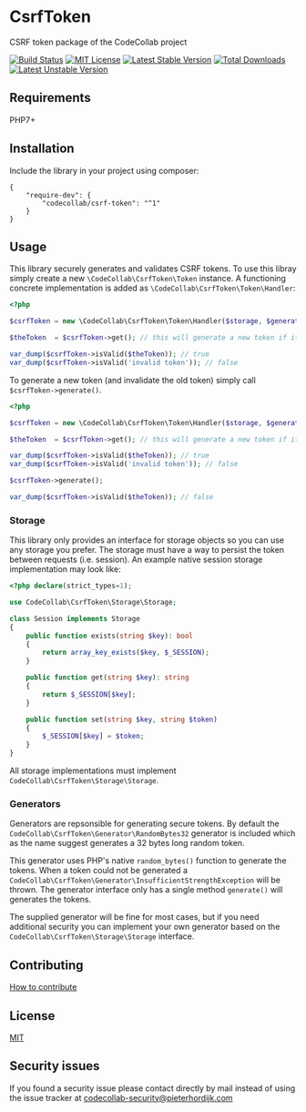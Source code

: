 # CsrfToken

CSRF token package of the CodeCollab project

[![Build Status](https://travis-ci.org/CodeCollab/CsrfToken.svg?branch=master)](https://travis-ci.org/CodeCollab/CsrfToken) [![MIT License](https://img.shields.io/badge/license-MIT-blue.svg)](mit) [![Latest Stable Version](https://poser.pugx.org/codecollab/csrf-token/v/stable)](https://packagist.org/packages/codecollab/csrf-token) [![Total Downloads](https://poser.pugx.org/codecollab/csrf-token/downloads)](https://packagist.org/packages/codecollab/csrf-token) [![Latest Unstable Version](https://poser.pugx.org/codecollab/csrf-token/v/unstable)](https://packagist.org/packages/codecollab/csrf-token)

## Requirements

PHP7+

## Installation

Include the library in your project using composer:

    {
        "require-dev": {
            "codecollab/csrf-token": "^1"
        }
    }

## Usage

This library securely generates and validates CSRF tokens. To use this libray simply create a new `\CodeCollab\CsrfToken\Token` instance. A functioning concrete implementation is added as `\CodeCollab\CsrfToken\Token\Handler`:

````php
<?php

$csrfToken = new \CodeCollab\CsrfToken\Token\Handler($storage, $generator);

$theToken  = $csrfToken->get(); // this will generate a new token if it doesn't exist yet

var_dump($csrfToken->isValid($theToken)); // true
var_dump($csrfToken->isValid('invalid token')); // false
````

To generate a new token (and invalidate the old token) simply call `$csrfToken->generate()`.

````php
<?php

$csrfToken = new \CodeCollab\CsrfToken\Token\Handler($storage, $generator);

$theToken  = $csrfToken->get(); // this will generate a new token if it doesn't exist yet

var_dump($csrfToken->isValid($theToken)); // true
var_dump($csrfToken->isValid('invalid token')); // false

$csrfToken->generate();

var_dump($csrfToken->isValid($theToken)); // false
````

### Storage

This library only provides an interface for storage objects so you can use any storage you prefer. The storage must have a way to persist the token between requests (i.e. session). An example native session storage implementation may look like:

````php
<?php declare(strict_types=1);

use CodeCollab\CsrfToken\Storage\Storage;

class Session implements Storage
{
    public function exists(string $key): bool
    {
        return array_key_exists($key, $_SESSION);
    }

    public function get(string $key): string
    {
        return $_SESSION[$key];
    }

    public function set(string $key, string $token)
    {
        $_SESSION[$key] = $token;
    }
}
````

All storage implementations must implement `CodeCollab\CsrfToken\Storage\Storage`.

### Generators

Generators are repsonsible for generating secure tokens. By default the `CodeCollab\CsrfToken\Generator\RandomBytes32` generator is included which as the name suggest generates a 32 bytes long random token.

This generator uses PHP's native `random_bytes()` function to generate the tokens. When a token could not be generated a `CodeCollab\CsrfToken\Generator\InsufficientStrengthException` will be thrown. The generator interface only has a single method `generate()` will generates the tokens.

The supplied generator will be fine for most cases, but if you need additional security you can implement your own generator based on the `CodeCollab\CsrfToken\Storage\Storage` interface.

## Contributing

[How to contribute][contributing]

## License

[MIT][mit]

## Security issues

If you found a security issue please contact directly by mail instead of using the issue tracker at codecollab-security@pieterhordijk.com

[contributing]: https://github.com/CodeCollab/CsrfToken/blob/master/CONTRIBUTING.md
[mit]: http://spdx.org/licenses/MIT
